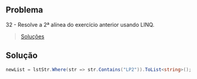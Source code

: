## Problema

32 - Resolve a 2ª alínea do exercício anterior usando LINQ.

> [Soluções](../solucoes/04/032.md)

## Solução

```cs
newList = lstStr.Where(str => str.Contains("LP2")).ToList<string>();
```